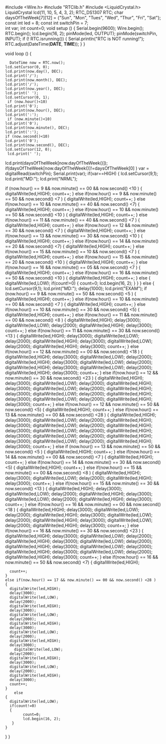 #include <Wire.h>
#include "RTClib.h"
#include <LiquidCrystal.h>
LiquidCrystal lcd(11, 10, 5, 4, 3, 2);
RTC_DS1307 RTC;
char daysOfTheWeek[7][12] = {"Sun", "Mon", "Tues", "Wed", "Thur", "Fri", "Sat"};
const int led = 8;
const int switchPin = 7;  
int var; 
int count=0;
 void setup () {
    Serial.begin(9600);
    Wire.begin();
    RTC.begin();
    lcd.begin(16, 2);
    pinMode(led, OUTPUT);
    pinMode(switchPin, INPUT);
  if (! RTC.isrunning()) {
   Serial.println("RTC is NOT running!");
   RTC.adjust(DateTime(__DATE__, __TIME__));
 }
}

void loop () {
  
      DateTime now = RTC.now();
    lcd.setCursor(0, 0);
    lcd.print(now.day(), DEC);
    lcd.print('/');
    lcd.print(now.month(), DEC);
    lcd.print('/');
    lcd.print(now.year(), DEC);
    lcd.print(' ');
    lcd.setCursor(0, 1);
     if (now.hour()<10)
    lcd.print('0');
    lcd.print(now.hour(), DEC);
    lcd.print(':');
     if (now.minute()<10)
    lcd.print('0');
    lcd.print(now.minute(), DEC);
    lcd.print(':');
    if (now.second()<10)
    lcd.print('0');
    lcd.print(now.second(), DEC);
    lcd.setCursor(12, 0);
     lcd.print(' ');
   lcd.print(daysOfTheWeek[now.dayOfTheWeek()]);
   if(daysOfTheWeek[now.dayOfTheWeek()]!=daysOfTheWeek[0] )
    var = digitalRead(switchPin);
    Serial.print(var);
   if(var==HIGH)
       {
       lcd.setCursor(9,1);
   lcd.print("MD:");
      lcd.print("NRML");
      
   if (now.hour() == 9 && now.minute() == 00 && now.second() <10 )
    {
      digitalWrite(led,HIGH);
      count++;
    }
    else if(now.hour() == 9 && now.minute() == 50 && now.second() <7 )
    {
      digitalWrite(led,HIGH);
      count++;
    }
     else if(now.hour() == 10 && now.minute() == 40 && now.second() <7)
    {
      digitalWrite(led,HIGH);
      count++;
    }
     else if(now.hour() == 10 && now.minute() == 50 && now.second() <10 )
    {
      digitalWrite(led,HIGH);
      count++;
    }
    else if(now.hour() == 11 && now.minute() == 40 && now.second() <7 )
    {
      digitalWrite(led,HIGH);
      count++;
    }
    else if(now.hour() == 12 && now.minute() == 30 && now.second() <7 )
    {
      digitalWrite(led,HIGH);
      count++;
    }
    else if(now.hour() == 13 && now.minute() == 30 && now.second() <10 )
    {
      digitalWrite(led,HIGH);
      count++;
    }
    else if(now.hour() == 14 && now.minute() == 20 && now.second() <7)
    {
      digitalWrite(led,HIGH);
      count++;
    }
    else if(now.hour() == 15 && now.minute() == 10 && now.second() <7 )
    {
      digitalWrite(led,HIGH);
      count++;
    }
    else if(now.hour() == 15 && now.minute() == 20 && now.second() <10 )
    {
      digitalWrite(led,HIGH);
      count++;
    }
    else if(now.hour() == 16 && now.minute() == 05 && now.second() <7 )
    {
      digitalWrite(led,HIGH);
      count++;
    }
    else if(now.hour() == 16 && now.minute() == 50 && now.second() <10 )
    {
      digitalWrite(led,HIGH);
      count++;
    }
        else
    {
      digitalWrite(led,LOW);
      if(count!=0)
      {
            count=0;
            lcd.begin(16, 2);
       }
    }
     }
   else
 {
   lcd.setCursor(9,1);
   lcd.print("MD:");
   delay(1000);
      lcd.print("EXAM");
   if (now.hour() == 9 && now.minute() == 50 && now.second() <5 )
    {
      digitalWrite(led,HIGH);
     count++;
    }
    else if(now.hour() == 10 && now.minute() == 00 && now.second() <7 )
    {
      digitalWrite(led,HIGH);
      count++;
    }
     else if(now.hour() == 10 && now.minute() == 30 && now.second() <5)
    {
      digitalWrite(led,HIGH);
      count++;
    }
     else if(now.hour() == 11 && now.minute() == 00 && now.second() <8 )
    {
      digitalWrite(led,HIGH);
      delay(3000);
      digitalWrite(led,LOW);
      delay(2000);
      digitalWrite(led,HIGH);
      delay(3000);
      count++;
    }
    else if(now.hour() == 11 && now.minute() == 30 && now.second() <13 )
    {
      digitalWrite(led,HIGH);
      delay(3000);
      digitalWrite(led,LOW);
      delay(2000);
      digitalWrite(led,HIGH);
      delay(3000);
      digitalWrite(led,LOW);
      delay(2000);
      digitalWrite(led,HIGH);
      delay(3000);
      count++;
    }
    else if(now.hour() == 12 && now.minute() == 00 && now.second() <18 )
    {
      digitalWrite(led,HIGH);
      delay(3000);
      digitalWrite(led,LOW);
      delay(2000);
      digitalWrite(led,HIGH);
      delay(3000);
      digitalWrite(led,LOW);
      delay(2000);
      digitalWrite(led,HIGH);
      delay(3000);
      digitalWrite(led,LOW);
      delay(2000);
      digitalWrite(led,HIGH);
      delay(3000);
      count++;
    }
    else if(now.hour() == 12 && now.minute() == 30 && now.second() <23 )
    {
      digitalWrite(led,HIGH);
      delay(3000);
      digitalWrite(led,LOW);
      delay(2000);
      digitalWrite(led,HIGH);
      delay(3000);
      digitalWrite(led,LOW);
      delay(2000);
      digitalWrite(led,HIGH);
      delay(3000);
      digitalWrite(led,LOW);
      delay(2000);
      digitalWrite(led,HIGH);
      delay(3000);
     digitalWrite(led,LOW);
      delay(2000);
      digitalWrite(led,HIGH);
      delay(3000);
      count++;
    }
    else if(now.hour() == 12 && now.minute() == 50 && now.second() <5)
    {
      digitalWrite(led,HIGH);
       count++;
    }
    else if(now.hour() == 13 && now.minute() == 00 && now.second() <28 )
    {
      digitalWrite(led,HIGH);
      delay(3000);
      digitalWrite(led,LOW);
      delay(2000);
      digitalWrite(led,HIGH);
      delay(3000);
      digitalWrite(led,LOW);
      delay(2000);
      digitalWrite(led,HIGH);
      delay(3000);
      digitalWrite(led,LOW);
      delay(2000);
      digitalWrite(led,HIGH);
      delay(3000);
        digitalWrite(led,LOW);
      delay(2000);
      digitalWrite(led,HIGH);
      delay(3000);
      digitalWrite(led,LOW);
      delay(2000);
      digitalWrite(led,HIGH);
      delay(3000);
      count++;
    }
   else if (now.hour() == 13 && now.minute() == 50 && now.second() <5 )
    {
      digitalWrite(led,HIGH);
     count++;
    }
    else if(now.hour() == 14 && now.minute() == 00 && now.second() <7 )
    {
      digitalWrite(led,HIGH);
      count++;
    }
     else if(now.hour() == 14 && now.minute() == 30 && now.second() <5)
    {
      digitalWrite(led,HIGH);
      count++;
    }
     else if(now.hour() == 15 && now.minute() == 00 && now.second() <8 )
    {
      digitalWrite(led,HIGH);
      delay(3000);
      digitalWrite(led,LOW);
      delay(2000);
      digitalWrite(led,HIGH);
      delay(3000);
      count++;
    }
    else if(now.hour() == 15 && now.minute() == 30 && now.second() <13 )
    {
      digitalWrite(led,HIGH);
      delay(3000);
      digitalWrite(led,LOW);
      delay(2000);
      digitalWrite(led,HIGH);
      delay(3000);
      digitalWrite(led,LOW);
      delay(2000);
      digitalWrite(led,HIGH);
      delay(3000);
      count++;
    }
    else if(now.hour() == 16 && now.minute() == 00 && now.second() <18 )
    {
      digitalWrite(led,HIGH);
      delay(3000);
      digitalWrite(led,LOW);
      delay(2000);
      digitalWrite(led,HIGH);
      delay(3000);
      digitalWrite(led,LOW);
      delay(2000);
      digitalWrite(led,HIGH);
      delay(3000);
      digitalWrite(led,LOW);
      delay(2000);
      digitalWrite(led,HIGH);
      delay(3000);
      count++;
    }
    else if(now.hour() == 16 && now.minute() == 30 && now.second() <23 )
    {
      digitalWrite(led,HIGH);
      delay(3000);
      digitalWrite(led,LOW);
      delay(2000);
      digitalWrite(led,HIGH);
      delay(3000);
      digitalWrite(led,LOW);
      delay(2000);
      digitalWrite(led,HIGH);
      delay(3000);
      digitalWrite(led,LOW);
      delay(2000);
      digitalWrite(led,HIGH);
      delay(3000);
     digitalWrite(led,LOW);
      delay(2000);
      digitalWrite(led,HIGH);
      delay(3000);
      count++;
    }
    else if(now.hour() == 16 && now.minute() == 50 && now.second() <7)
    {
      digitalWrite(led,HIGH);
      
      count++;
    }
    else if(now.hour() == 17 && now.minute() == 00 && now.second() <28 )
    {
      digitalWrite(led,HIGH);
      delay(3000);
      digitalWrite(led,LOW);
      delay(2000);
      digitalWrite(led,HIGH);
      delay(3000);
      digitalWrite(led,LOW);
      delay(2000);
      digitalWrite(led,HIGH);
      delay(3000);
      digitalWrite(led,LOW);
      delay(2000);
      digitalWrite(led,HIGH);
      delay(3000);
        digitalWrite(led,LOW);
      delay(2000);
      digitalWrite(led,HIGH);
      delay(3000);
      digitalWrite(led,LOW);
      delay(2000);
      digitalWrite(led,HIGH);
      delay(3000);
      count++;
    }
        else
    {
      digitalWrite(led,LOW);
      if(count!=0)
      {
            count=0;
            lcd.begin(16, 2);
       }
    } 
 }
}

